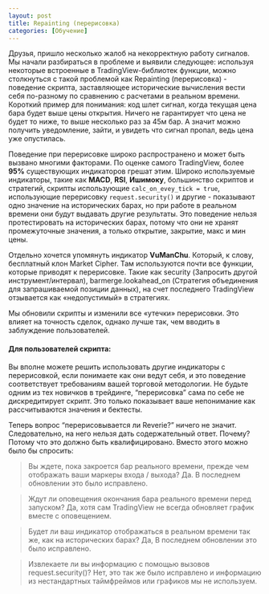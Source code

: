 ```yaml
---
layout: post
title: Repainting (перерисовка)
categories: [Обучение]
---
```


Друзья, пришло несколько жалоб на некорректную работу сигналов. Мы начали разбираться в проблеме и выявили следующее: используя некоторые встроенные в TradingView-библиотек функции, можно столкнуться с такой проблемой как Repainting (перерисовка) - поведение скрипта, заставляющее исторические вычисления вести себя по-разному по сравнению с расчетами в реальном времени. Короткий пример для понимания: код шлет сигнал, когда текущая цена бара будет выше цены открытия. Ничего не гарантирует что цена не будет то ниже, то выше несколько раз за 45м бар. А значит можно получить уведомление, зайти, и увидеть что сигнал пропал, ведь цена уже опустилась.

Поведение при перерисовке широко распространено и может быть вызвано многими факторами.  По оценке самого TradingView, более **95%** существующих индикаторов грешат этим. Широко используемые индикаторы, такие как **MACD**, **RSI**, **Ишимоку**, большинство скриптов и стратегий, скрипты использующие `calc_on_evey_tick = true`, использующие перерисовку `request.security()` и другие - показывают одно значение на исторических барах, но при работе в реальном времени они будут выдавать другие результаты. Это поведение нельзя протестировать на исторических барах, потому что они не хранят промежуточные значения, а только открытие, закрытие, макс и мин цены. 

Отдельно хочется упомянуть индикатор **VuManChu**. Который, к слову, бесплатный клон Market Cipher. Там используются почти все функции, которые приводят к перерисовке. Такие как security (Запросить другой инструмент/интервал), barmerge.lookahead_on (Стратегия объединения для запрашиваемой позиции данных), на счет последнего TradingView отзывается как «недопустимый» в стратегиях.

Мы обновили скрипты и изменили все «утечки» перерисовки. Это влияет на точность сделок, однако лучше так, чем вводить в заблуждение пользователей.

#### Для пользователей скрипта: 

Вы вполне можете решить использовать другие индикаторы с перерисовкой, если понимаете как они ведут себя, и это поведение соответствует требованиям вашей торговой методологии. Не будьте одним из тех новичков в трейдинге, “перерисовка” сама по себе не дискредитирует скрипт. Это только показывает ваше непонимание как рассчитываются значения и бектесты.

Теперь вопрос “перерисовывается ли Reverie?” ничего не значит. Следовательно, на него нельзя дать содержательный ответ. Почему? Потому что это должно быть квалифицировано. Вместо этого можно было бы спросить:

> Вы ждете, пока закроется бар реального времени, прежде чем отображать ваши маркеры входа / выхода?
> Да. В последнем обновлении это было исправлено.

> Ждут ли оповещения окончания бара реального времени перед запуском?
> Да, хотя сам TradingView не всегда обновляет график вместе с оповещением.

> Будет ли ваш индикатор отображаться в реальном времени так же, как на исторических барах?
> Да, В последнем обновлении это было исправлено.

> Извлекаете ли вы информацию с помощью вызовов request.security()?
> Нет, это так же было исправлено и информацию из нестандартных таймфреймов или графиков мы не используем.